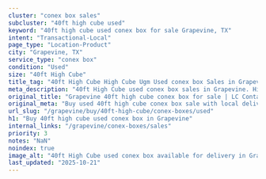 ```yaml
---
cluster: "conex box sales"
subcluster: "40ft high cube used"
keyword: "40ft high cube used conex box for sale Grapevine, TX"
intent: "Transactional-Local"
page_type: "Location-Product"
city: "Grapevine, TX"
service_type: "conex box"
condition: "Used"
size: "40ft High Cube"
title_tag: "40ft High Cube High Cube Ugm Used conex box Sales in Grapevine | LC Container"
meta_description: "40ft High Cube used conex box sales in Grapevine. High cube containers with extra height. Fast delivery, competitive pricing. Serving conex boxes area. Quote ID: KL9. Call (214) 524-4168 for your free quote today."
original_title: "Grapevine 40ft high cube conex box for sale | LC Container"
original_meta: "Buy used 40ft high cube conex box sale with local delivery in Grapevine, TX. LC Container — local Since 2003. Request a fast quote today."
url_slug: "/grapevine/buy/40ft-high-cube/conex-boxes/used"
h1: "Buy 40ft high cube used conex box in Grapevine"
internal_links: "/grapevine/conex-boxes/sales"
priority: 3
notes: "NaN"
noindex: true
image_alt: "40ft High Cube used conex box available for delivery in Grapevine"
last_updated: "2025-10-21"
---
```


<!-- TODO: Add unique city/inventory copy, images, and internal links here. -->
